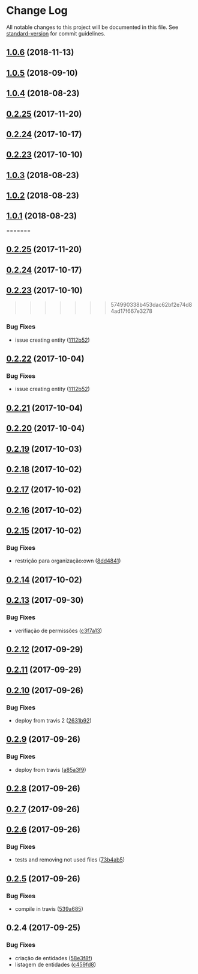 # Change Log

All notable changes to this project will be documented in this file. See [standard-version](https://github.com/conventional-changelog/standard-version) for commit guidelines.

<a name="1.0.6"></a>
## [1.0.6](https://github.com/rhases/rhases-nodejs-commons/compare/v1.0.5...v1.0.6) (2018-11-13)



<a name="1.0.5"></a>
## [1.0.5](https://github.com/rhases/rhases-nodejs-commons/compare/v1.0.4...v1.0.5) (2018-09-10)



<a name="1.0.4"></a>
## [1.0.4](https://github.com/rhases/rhases-nodejs-commons/compare/v1.0.1...v1.0.4) (2018-08-23)



<a name="0.2.25"></a>
## [0.2.25](https://github.com/rhases/rhases-nodejs-commons/compare/v0.2.24...v0.2.25) (2017-11-20)



<a name="0.2.24"></a>
## [0.2.24](https://github.com/rhases/rhases-nodejs-commons/compare/v0.2.23...v0.2.24) (2017-10-17)



<a name="0.2.23"></a>
## [0.2.23](https://github.com/rhases/rhases-nodejs-commons/compare/v0.2.21...v0.2.23) (2017-10-10)



<a name="1.0.3"></a>
## [1.0.3](https://github.com/rhases/rhases-nodejs-commons/compare/v1.0.1...v1.0.3) (2018-08-23)



<a name="1.0.2"></a>
## [1.0.2](https://github.com/rhases/rhases-nodejs-commons/compare/v1.0.1...v1.0.2) (2018-08-23)



<a name="1.0.1"></a>
## [1.0.1](https://github.com/rhases/rhases-nodejs-commons/compare/v0.2.21...v1.0.1) (2018-08-23)
=======
<a name="0.2.25"></a>
## [0.2.25](https://github.com/rhases/rhases-nodejs-commons/compare/v0.2.24...v0.2.25) (2017-11-20)



<a name="0.2.24"></a>
## [0.2.24](https://github.com/rhases/rhases-nodejs-commons/compare/v0.2.23...v0.2.24) (2017-10-17)



<a name="0.2.23"></a>
## [0.2.23](https://github.com/rhases/rhases-nodejs-commons/compare/v0.2.21...v0.2.23) (2017-10-10)
>>>>>>> 574990338b453dac62bf2e74d84ad17f667e3278


### Bug Fixes

* issue creating entity ([1112b52](https://github.com/rhases/rhases-nodejs-commons/commit/1112b52))



<a name="0.2.22"></a>
## [0.2.22](https://github.com/rhases/rhases-nodejs-commons/compare/v0.2.21...v0.2.22) (2017-10-04)


### Bug Fixes

* issue creating entity ([1112b52](https://github.com/rhases/rhases-nodejs-commons/commit/1112b52))



<a name="0.2.21"></a>
## [0.2.21](https://github.com/rhases/rhases-nodejs-commons/compare/v0.2.19...v0.2.21) (2017-10-04)



<a name="0.2.20"></a>
## [0.2.20](https://github.com/rhases/rhases-nodejs-commons/compare/v0.2.19...v0.2.20) (2017-10-04)



<a name="0.2.19"></a>
## [0.2.19](https://github.com/rhases/rhases-nodejs-commons/compare/v0.2.18...v0.2.19) (2017-10-03)



<a name="0.2.18"></a>
## [0.2.18](https://github.com/rhases/rhases-nodejs-commons/compare/v0.2.17...v0.2.18) (2017-10-02)



<a name="0.2.17"></a>
## [0.2.17](https://github.com/rhases/rhases-nodejs-commons/compare/v0.2.16...v0.2.17) (2017-10-02)



<a name="0.2.16"></a>
## [0.2.16](https://github.com/rhases/rhases-nodejs-commons/compare/v0.2.15...v0.2.16) (2017-10-02)



<a name="0.2.15"></a>
## [0.2.15](https://github.com/rhases/rhases-nodejs-commons/compare/v0.2.14...v0.2.15) (2017-10-02)


### Bug Fixes

* restrição para organização:own ([8dd4841](https://github.com/rhases/rhases-nodejs-commons/commit/8dd4841))



<a name="0.2.14"></a>
## [0.2.14](https://github.com/rhases/rhases-nodejs-commons/compare/v0.2.13...v0.2.14) (2017-10-02)



<a name="0.2.13"></a>
## [0.2.13](https://github.com/rhases/rhases-nodejs-commons/compare/v0.2.12...v0.2.13) (2017-09-30)


### Bug Fixes

* verifiação de permissões ([c3f7a13](https://github.com/rhases/rhases-nodejs-commons/commit/c3f7a13))



<a name="0.2.12"></a>
## [0.2.12](https://github.com/rhases/rhases-nodejs-commons/compare/v0.2.11...v0.2.12) (2017-09-29)



<a name="0.2.11"></a>
## [0.2.11](https://github.com/rhases/rhases-nodejs-commons/compare/v0.2.10...v0.2.11) (2017-09-29)



<a name="0.2.10"></a>
## [0.2.10](https://github.com/rhases/rhases-nodejs-commons/compare/v0.2.9...v0.2.10) (2017-09-26)


### Bug Fixes

* deploy from travis 2 ([2631b92](https://github.com/rhases/rhases-nodejs-commons/commit/2631b92))



<a name="0.2.9"></a>
## [0.2.9](https://github.com/rhases/rhases-nodejs-commons/compare/v0.2.8...v0.2.9) (2017-09-26)


### Bug Fixes

* deploy from travis ([a85a3f9](https://github.com/rhases/rhases-nodejs-commons/commit/a85a3f9))



<a name="0.2.8"></a>
## [0.2.8](https://github.com/rhases/rhases-nodejs-commons/compare/v0.2.6...v0.2.8) (2017-09-26)



<a name="0.2.7"></a>
## [0.2.7](https://github.com/rhases/rhases-nodejs-commons/compare/v0.2.4...v0.2.7) (2017-09-26)



<a name="0.2.6"></a>
## [0.2.6](https://github.com/rhases/rhases-nodejs-commons/compare/v0.2.5...v0.2.6) (2017-09-26)


### Bug Fixes

* tests and removing not used files ([73b4ab5](https://github.com/rhases/rhases-nodejs-commons/commit/73b4ab5))



<a name="0.2.5"></a>
## [0.2.5](https://github.com/rhases/rhases-nodejs-commons/compare/v0.2.4...v0.2.5) (2017-09-26)


### Bug Fixes

* compile in travis ([539a685](https://github.com/rhases/rhases-nodejs-commons/commit/539a685))



<a name="0.2.4"></a>
## 0.2.4 (2017-09-25)


### Bug Fixes

* criação de entidades ([58e3f8f](https://github.com/rhases/rhases-nodejs-commons/commit/58e3f8f))
* listagem de entidades ([c459fd8](https://github.com/rhases/rhases-nodejs-commons/commit/c459fd8))
